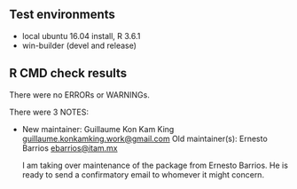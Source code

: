 ## Test environments
* local ubuntu 16.04 install, R 3.6.1
* win-builder (devel and release)

## R CMD check results
There were no ERRORs or WARNINGs. 

There were 3 NOTES:

* New maintainer:
  Guillaume Kon Kam King <guillaume.konkamking.work@gmail.com>
  Old maintainer(s):   Ernesto Barrios <ebarrios@itam.mx>
  
  I am taking over maintenance of the package from Ernesto Barrios. He is ready to send a confirmatory email to whomever it might concern.
